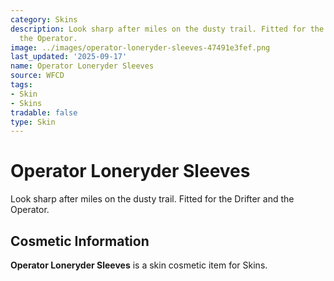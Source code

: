 ```yaml
---
category: Skins
description: Look sharp after miles on the dusty trail. Fitted for the Drifter and
  the Operator.
image: ../images/operator-loneryder-sleeves-47491e3fef.png
last_updated: '2025-09-17'
name: Operator Loneryder Sleeves
source: WFCD
tags:
- Skin
- Skins
tradable: false
type: Skin
---
```


# Operator Loneryder Sleeves

Look sharp after miles on the dusty trail. Fitted for the Drifter and the Operator.

## Cosmetic Information

**Operator Loneryder Sleeves** is a skin cosmetic item for Skins.

